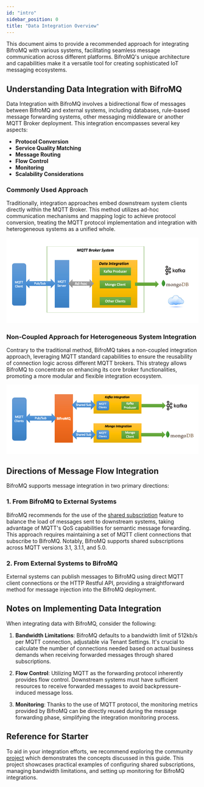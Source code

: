 ```yaml
---
id: "intro"
sidebar_position: 0
title: "Data Integration Overview"
---
```


This document aims to provide a recommended approach for integrating BifroMQ with various systems, facilitating seamless message communication across different platforms. BifroMQ's unique architecture and capabilities make it a versatile
tool for creating sophisticated IoT messaging ecosystems.

## Understanding Data Integration with BifroMQ

Data Integration with BifroMQ involves a bidirectional flow of messages between BifroMQ and external systems, including databases, rule-based message forwarding systems, other messaging middleware or another MQTT
Broker deployment. This integration encompasses several key aspects:

- **Protocol Conversion**
- **Service Quality Matching**
- **Message Routing**
- **Flow Control**
- **Monitoring**
- **Scalability Considerations**

### Commonly Used Approach

Traditionally, integration approaches embed downstream system clients directly within the MQTT Broker. This method utilizes ad-hoc communication mechanisms and mapping logic to achieve protocol conversion, treating the MQTT protocol
implementation and integration with heterogeneous systems as a unified whole.

![common_approach](./images/commonapproach.jpg)


### Non-Coupled Approach for Heterogeneous System Integration

Contrary to the traditional method, BifroMQ takes a non-coupled integration approach, leveraging MQTT standard capabilities to ensure the reusability of connection logic across different MQTT brokers. This strategy allows BifroMQ to
concentrate on enhancing its core broker functionalities, promoting a more modular and flexible integration ecosystem.

![bifromq_approach](./images/bifromqapproach.jpg)

## Directions of Message Flow Integration

BifroMQ supports message integration in two primary directions:

### 1. From BifroMQ to External Systems

BifroMQ recommends for the use of the [shared subscription](../1_basic/3_shared_sub.md) feature to balance the load of messages sent to downstream systems, taking advantage of MQTT's QoS capabilities for semantic message forwarding. This approach requires maintaining a
set of MQTT client connections that subscribe to BifroMQ. Notably, BifroMQ supports shared subscriptions across MQTT versions 3.1, 3.1.1, and 5.0.

### 2. From External Systems to BifroMQ

External systems can publish messages to BifroMQ using direct MQTT client connections or the HTTP Restful API, providing a straightforward method for message injection into the BifroMQ deployment.

## Notes on Implementing Data Integration

When integrating data with BifroMQ, consider the following:

1. **Bandwidth Limitations**: BifroMQ defaults to a bandwidth limit of 512kb/s per MQTT connection, adjustable via Tenant Settings. It's crucial to calculate the number of connections needed based on actual business demands when receiving
   forwarded messages through shared subscriptions.

2. **Flow Control**: Utilizing MQTT as the forwarding protocol inherently provides flow control. Downstream systems must have sufficient resources to receive forwarded messages to avoid backpressure-induced message loss.

3. **Monitoring**: Thanks to the use of MQTT protocol, the monitoring metrics provided by BifroMQ can be directly reused during the message forwarding phase, simplifying the integration monitoring process.

## Reference for Starter

To aid in your integration efforts, we recommend exploring the community [project](https://github.com/bifromqio/bifromq-data-integration) which demonstrates the concepts discussed in this guide. This project showcases practical examples of configuring shared subscriptions,
managing bandwidth limitations, and setting up monitoring for BifroMQ integrations.
